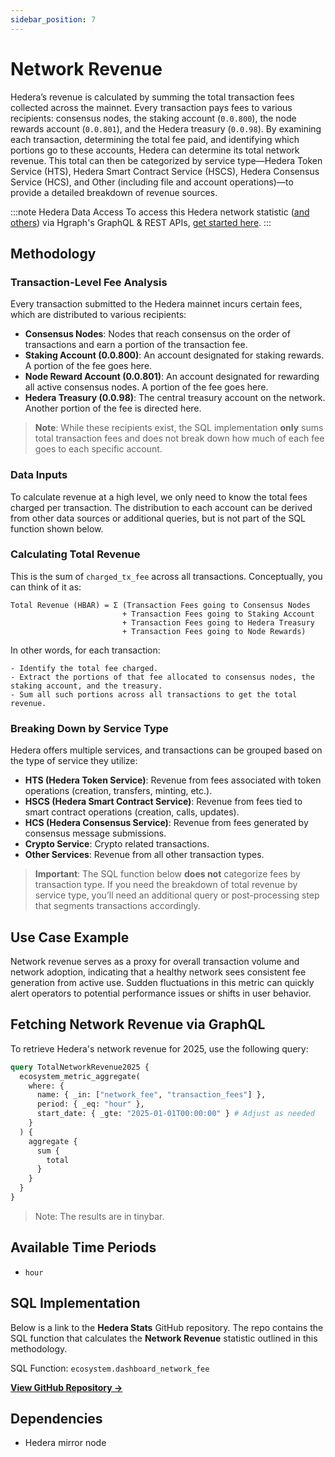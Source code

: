 ```yaml
---
sidebar_position: 7
---
```


# Network Revenue

Hedera’s revenue is calculated by summing the total transaction fees collected across the mainnet. Every transaction pays fees to various recipients: consensus nodes, the staking account (`0.0.800`), the node rewards account (`0.0.801`), and the Hedera treasury (`0.0.98`). By examining each transaction, determining the total fee paid, and identifying which portions go to these accounts, Hedera can determine its total network revenue. This total can then be categorized by service type—Hedera Token Service (HTS), Hedera Smart Contract Service (HSCS), Hedera Consensus Service (HCS), and Other (including file and account operations)—to provide a detailed breakdown of revenue sources.

:::note Hedera Data Access
To access this Hedera network statistic ([and others](/category/hedera-stats/)) via Hgraph's GraphQL & REST APIs, [get started here](https://www.hgraph.com/hedera).
:::

## Methodology

### Transaction-Level Fee Analysis

Every transaction submitted to the Hedera mainnet incurs certain fees, which are distributed to various recipients:

- **Consensus Nodes**: Nodes that reach consensus on the order of transactions and earn a portion of the transaction fee.  
- **Staking Account (0.0.800)**: An account designated for staking rewards. A portion of the fee goes here.  
- **Node Reward Account (0.0.801)**: An account designated for rewarding all active consensus nodes. A portion of the fee goes here.  
- **Hedera Treasury (0.0.98)**: The central treasury account on the network. Another portion of the fee is directed here.

> **Note**: While these recipients exist, the SQL implementation **only** sums total transaction fees and does not break down how much of each fee goes to each specific account.

### Data Inputs

To calculate revenue at a high level, we only need to know the total fees charged per transaction. The distribution to each account can be derived from other data sources or additional queries, but is not part of the SQL function shown below.

### Calculating Total Revenue

This is the sum of `charged_tx_fee` across all transactions. Conceptually, you can think of it as:

```
Total Revenue (HBAR) = Σ (Transaction Fees going to Consensus Nodes 
                         + Transaction Fees going to Staking Account 
                         + Transaction Fees going to Hedera Treasury 
                         + Transaction Fees going to Node Rewards)
```

In other words, for each transaction:

    - Identify the total fee charged.
    - Extract the portions of that fee allocated to consensus nodes, the staking account, and the treasury.
    - Sum all such portions across all transactions to get the total revenue.

### Breaking Down by Service Type

Hedera offers multiple services, and transactions can be grouped based on the type of service they utilize:

- **HTS (Hedera Token Service)**: Revenue from fees associated with token operations (creation, transfers, minting, etc.).  
- **HSCS (Hedera Smart Contract Service)**: Revenue from fees tied to smart contract operations (creation, calls, updates).  
- **HCS (Hedera Consensus Service)**: Revenue from fees generated by consensus message submissions. 
- **Crypto Service**: Crypto related transactions. 
- **Other Services**: Revenue from all other transaction types.

> **Important**: The SQL function below **does not** categorize fees by transaction type. If you need the breakdown of total revenue by service type, you’ll need an additional query or post-processing step that segments transactions accordingly.

## Use Case Example

Network revenue serves as a proxy for overall transaction volume and network adoption, indicating that a healthy network sees consistent fee generation from active use. Sudden fluctuations in this metric can quickly alert operators to potential performance issues or shifts in user behavior.

## Fetching Network Revenue via GraphQL
To retrieve Hedera's network revenue for 2025, use the following query:

```graphql
query TotalNetworkRevenue2025 {
  ecosystem_metric_aggregate(
    where: {
      name: { _in: ["network_fee", "transaction_fees"] }, 
      period: { _eq: "hour" },
      start_date: { _gte: "2025-01-01T00:00:00" } # Adjust as needed
    }
  ) {
    aggregate {
      sum {
        total
      }
    }
  }
}

```

> Note: The results are in tinybar.

## Available Time Periods

- `hour`

## SQL Implementation

Below is a link to the **Hedera Stats** GitHub repository. The repo contains the SQL function that calculates the **Network Revenue** statistic outlined in this methodology.

SQL Function: `ecosystem.dashboard_network_fee`

**[View GitHub Repository →](https://github.com/hgraph-io/hedera-stats)**

## Dependencies
* Hedera mirror node
